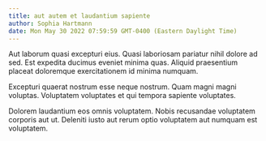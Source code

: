 ```yaml
---
title: aut autem et laudantium sapiente
author: Sophia Hartmann
date: Mon May 30 2022 07:59:59 GMT-0400 (Eastern Daylight Time)
---
```

Aut laborum quasi excepturi eius. Quasi laboriosam pariatur nihil dolore ad sed. Est expedita ducimus eveniet minima quas. Aliquid praesentium placeat doloremque exercitationem id minima numquam.

 Excepturi quaerat nostrum esse neque nostrum. Quam magni magni voluptas. Voluptatem voluptates et qui tempora sapiente voluptates.

 Dolorem laudantium eos omnis voluptatem. Nobis recusandae voluptatem corporis aut ut. Deleniti iusto aut rerum optio voluptatem aut numquam est voluptatem.